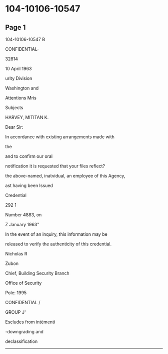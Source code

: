 # 104-10106-10547

## Page 1

104-10106-10547 B

CONFIDENTIAL-

32814

10 April 1963

urity Division

Washington and

Attentions Mris

Subjects

HARVEY, MITITAN K.

Dear Sir:

In accordance with existing arrangements made with

the

and to confirm our oral

notification it is requested that your files reflect?

the above-named, inatvidual, an employee of this Agency,

ast having been Issued

Credential

292 1

Number 4883, on

Z January 1963"

In the event of an inquiry, this information may be

released to verify the authenticity of this credential.

Nicholas R

Zubon

Chief, Building Security Branch

Office of Security

Pole: 1995

CONFIDENTIAL /

GROUP J'

Escludes from intèmenti

-downgrading and

declassification

---

